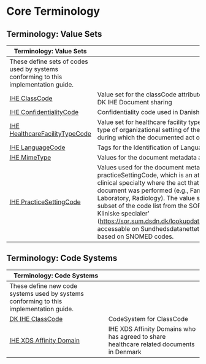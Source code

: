# Core Terminology 

## Terminology: Value Sets

| Terminology: Value Sets | |
| --- | --- |
| These define sets of codes used by systems conforming to this implementation guide. | |
| [IHE ClassCode](ValueSet-MedCom-ihe-core-classcode-VS.html) | Value set for the classCode attribute. classCode used in DK IHE Document sharing |
| [IHE ConfidentialityCode](ValueSet-MedCom-ihe-core-confidentialitycode-VS.html) | Confidentiality code used in Danish Document sharing. |
| [IHE HealthcareFacilityTypeCode](ValueSet-MedCom-ihe-core-HealthcareFacilityTypeCode-VS.html) | Value set for healthcare facility type code represents the type of organizational setting of the clinical encounter during which the documented act occurred. |
| [IHE LanguageCode](ValueSet-MedCom-ihe-core-languagecode-VS.html) | Tags for the Identification of Languages (RFC 3066) |
| [IHE MimeType](ValueSet-MedCom-ihe-core-mimetype-VS.html) | Values for the document metadata attribute mimeType |
| [IHE PracticeSettingCode](ValueSet-MedCom-ihe-core-PracticeSettingCode-VS.html) | Values used for the document metadata attribute practiceSettingCode, which is an attribute specifying the clinical specialty where the act that resulted in the document was performed (e.g., Family Practice, Laboratory, Radiology). The value set is based on a subset of the code list from the SOR lookup table ‘SOR-Kliniske specialer’ (https://sor.sum.dsdn.dk/lookupdata/\#clinical_speciality, accessable on Sundhedsdatanettet (SDN)), which is based on SNOMED codes. |

## Terminology: Code Systems

| Terminology: Code Systems | |
| --- | --- |
| These define new code systems used by systems conforming to this implementation guide. | |
| [DK IHE ClassCode](CodeSystem-MedCom-ihe-classcode-CS.html) | CodeSystem for ClassCode |
| [IHE XDS Affinity Domain](CodeSystem-MedCom-ihe-homeCommunityId-CS.html) | IHE XDS Affinity Domains who has agreed to share healthcare related documents in Denmark |
